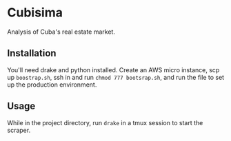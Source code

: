 # Cubisima

Analysis of Cuba's real estate market.

## Installation
You'll need drake and python installed. Create an AWS micro instance, scp up `boostrap.sh`, ssh in and run `chmod 777 bootsrap.sh`, and run the file to set up the production environment.

## Usage
While in the project directory, run `drake` in a tmux session to start the scraper.

